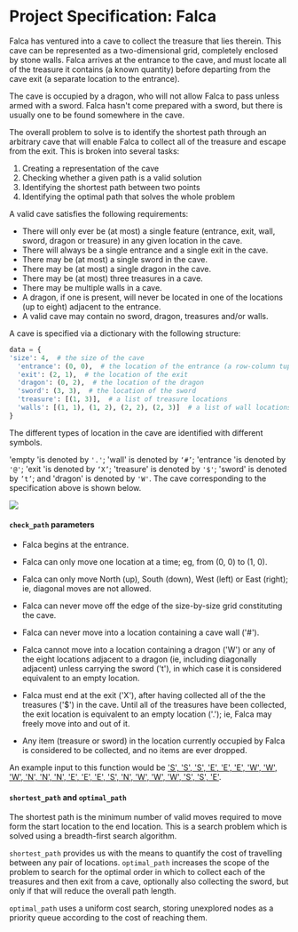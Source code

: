 # Project Specification: Falca

Falca has ventured into a cave to collect the treasure that lies therein. This cave can be represented as a two-dimensional grid, completely enclosed by stone walls. Falca arrives at the entrance to the cave, and must locate all of the treasure it contains (a known quantity) before departing from the cave exit (a separate location to the entrance).

The cave is occupied by a dragon, who will not allow Falca to pass unless armed with a sword. Falca hasn't come prepared with a sword, but there is usually one to be found somewhere in the cave.

The overall problem to solve is to identify the shortest path through an arbitrary cave that will enable Falca to collect all of the treasure and escape from the exit. This is broken into several tasks:

1. Creating a representation of the cave
2. Checking whether a given path is a valid solution
3. Identifying the shortest path between two points
4. Identifying the optimal path that solves the whole problem

A valid cave satisfies the following requirements:

- There will only ever be (at most) a single feature (entrance, exit, wall, sword, dragon or treasure) in any given location in the cave.
- There will always be a single entrance and a single exit in the cave.
- There may be (at most) a single sword in the cave.
- There may be (at most) a single dragon in the cave.
- There may be (at most) three treasures in a cave.
- There may be multiple walls in a cave.
- A dragon, if one is present, will never be located in one of the locations (up to eight) adjacent to the entrance.
- A valid cave may contain no sword, dragon, treasures and/or walls.

A cave is specified via a dictionary with the following structure:

```python
data = {
'size': 4,  # the size of the cave
  'entrance': (0, 0),  # the location of the entrance (a row-column tuple)
  'exit': (2, 1),  # the location of the exit
  'dragon': (0, 2),  # the location of the dragon
  'sword': (3, 3),  # the location of the sword
  'treasure': [(1, 3)],  # a list of treasure locations
  'walls': [(1, 1), (1, 2), (2, 2), (2, 3)]  # a list of wall locations
}
```
  
The different types of location in the cave are identified with different symbols.

'empty 'is denoted by `'.'`;
'wall' is denoted by `‘#’`;
'entrance 'is denoted by `'@'`;
'exit 'is denoted by `‘X’`;
'treasure' is denoted by `'$'`;
'sword' is denoted by `’t’`; and
'dragon' is denoted by `'W'`.
The cave corresponding to the specification above is shown below.

![](https://groklearning-cdn.com/modules/9KPERmvwjpKmEwxcdD7cZf/Figure_1.png)

#### `check_path` parameters

- Falca begins at the entrance.

- Falca can only move one location at a time; eg, from (0, 0) to (1, 0).

- Falca can only move North (up), South (down), West (left) or East (right); ie, diagonal moves are not allowed.

- Falca can never move off the edge of the size-by-size grid constituting the cave.

- Falca can never move into a location containing a cave wall ('#').

- Falca cannot move into a location containing a dragon ('W') or any of the eight locations adjacent to a dragon (ie, including diagonally adjacent) unless carrying the sword ('t'), in which case it is considered equivalent to an empty location.

- Falca must end at the exit ('X'), after having collected all of the the treasures ('$') in the cave. Until all of the treasures have been collected, the exit location is equivalent to an empty location ('.'); ie, Falca may freely move into and out of it.

- Any item (treasure or sword) in the location currently occupied by Falca is considered to be collected, and no items are ever dropped.

An example input to this function would be ['S', 'S', 'S', 'E', 'E', 'E', 'W', 'W', 'W', 'N', 'N', 'N', 'E', 'E', 'E', 'S', 'N', 'W', 'W', 'W', 'S', 'S', 'E'](#). 

#### `shortest_path` and `optimal_path`

The shortest path is the minimum number of valid moves required to move form the start location to the end location. This is a search problem which is solved using a breadth-first search algorithm.

`shortest_path` provides us with the means to quantify the cost of travelling between any pair of locations. `optimal_path` increases the scope of the problem to search for the optimal order in which to collect each of the treasures and then exit from a cave, optionally also collecting the sword, but only if that will reduce the overall path length.

`optimal_path` uses a uniform cost search, storing unexplored nodes as a priority queue according to the cost of reaching them.
